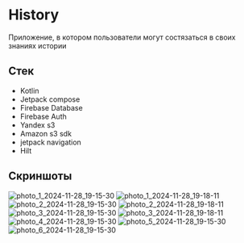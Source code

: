 # History

Приложение, в котором пользователи могут состязаться в своих знаниях истории

## Стек
- Kotlin
- Jetpack compose
- Firebase Database
- Firebase Auth
- Yandex s3
- Amazon s3 sdk
- jetpack navigation
- Hilt

## Скриншоты
![photo_1_2024-11-28_19-15-30](https://github.com/user-attachments/assets/3d9f34dc-c729-4692-9d16-94be01721240)
![photo_1_2024-11-28_19-18-11](https://github.com/user-attachments/assets/60fa0c82-c82c-4151-bc6a-ebbce298e233)
![photo_2_2024-11-28_19-15-30](https://github.com/user-attachments/assets/b05861b1-1039-46e1-8f4b-2333fbd9c02b)
![photo_2_2024-11-28_19-18-11](https://github.com/user-attachments/assets/f0177592-5fe3-4429-a1c8-4571d7ca8d69)
![photo_3_2024-11-28_19-15-30](https://github.com/user-attachments/assets/1bc5ec0b-b8db-4afd-985b-7ae7e69e9f0c)
![photo_3_2024-11-28_19-18-11](https://github.com/user-attachments/assets/777aa696-f7dd-4202-b424-f1f4e0b4e581)
![photo_4_2024-11-28_19-15-30](https://github.com/user-attachments/assets/78b97272-8a1f-4485-ae98-75c62aefbc1b)
![photo_5_2024-11-28_19-15-30](https://github.com/user-attachments/assets/4aa8f609-32aa-44bc-8f52-e7b41f9aa7f5)
![photo_6_2024-11-28_19-15-30](https://github.com/user-attachments/assets/f25ebe14-00d5-44db-834c-dedb45452b3d)
